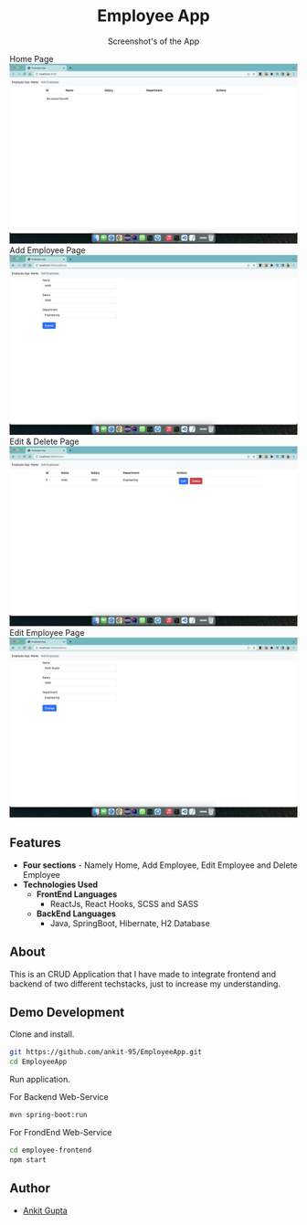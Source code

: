 <h1 align="center">Employee App</h1>
<p align="center">Screenshot's of the App</p>

Home Page ![Screenshot](employee/src/assets/Home.png)
Add Employee Page![Screenshot](employee/src/assets/AddEmp.png)
Edit & Delete Page![Screenshot](employee/src/assets/Edit_Del.png)
Edit Employee Page![Screenshot](employee/src/assets/Edit.png)

## Features

- **Four sections** - Namely Home, Add Employee, Edit Employee and Delete Employee
- **Technologies Used**
  - **FrontEnd Languages**
    - ReactJs, React Hooks, SCSS and SASS
  - **BackEnd Languages**
    - Java, SpringBoot, Hibernate, H2 Database

## About

This is an CRUD Application that I have made to integrate frontend and backend of two different techstacks, just to increase my understanding.

## Demo Development

Clone and install.

```bash
git https://github.com/ankit-95/EmployeeApp.git
cd EmployeeApp
```

Run application.

For Backend Web-Service

```bash
mvn spring-boot:run
```

For FrondEnd Web-Service

```bash
cd employee-frontend
npm start
```

## Author

- [Ankit Gupta](https://ankit-95.github.io)
